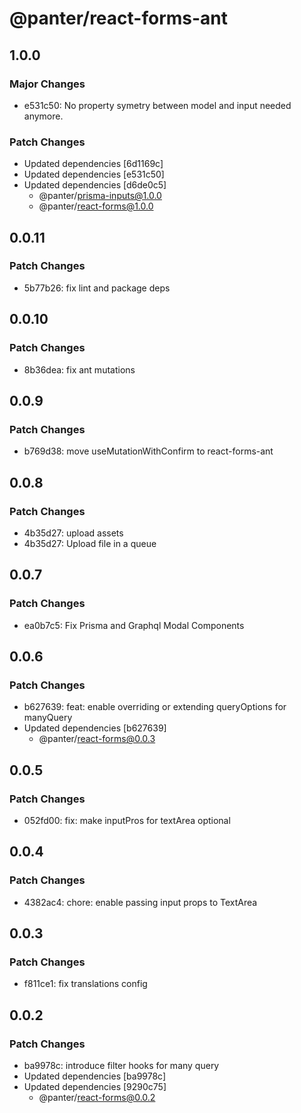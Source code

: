 # @panter/react-forms-ant

## 1.0.0

### Major Changes

- e531c50: No property symetry between model and input needed anymore.

### Patch Changes

- Updated dependencies [6d1169c]
- Updated dependencies [e531c50]
- Updated dependencies [d6de0c5]
  - @panter/prisma-inputs@1.0.0
  - @panter/react-forms@1.0.0

## 0.0.11

### Patch Changes

- 5b77b26: fix lint and package deps

## 0.0.10

### Patch Changes

- 8b36dea: fix ant mutations

## 0.0.9

### Patch Changes

- b769d38: move useMutationWithConfirm to react-forms-ant

## 0.0.8

### Patch Changes

- 4b35d27: upload assets
- 4b35d27: Upload file in a queue

## 0.0.7

### Patch Changes

- ea0b7c5: Fix Prisma and Graphql Modal Components

## 0.0.6

### Patch Changes

- b627639: feat: enable overriding or extending queryOptions for manyQuery
- Updated dependencies [b627639]
  - @panter/react-forms@0.0.3

## 0.0.5

### Patch Changes

- 052fd00: fix: make inputPros for textArea optional

## 0.0.4

### Patch Changes

- 4382ac4: chore: enable passing input props to TextArea

## 0.0.3

### Patch Changes

- f811ce1: fix translations config

## 0.0.2

### Patch Changes

- ba9978c: introduce filter hooks for many query
- Updated dependencies [ba9978c]
- Updated dependencies [9290c75]
  - @panter/react-forms@0.0.2
